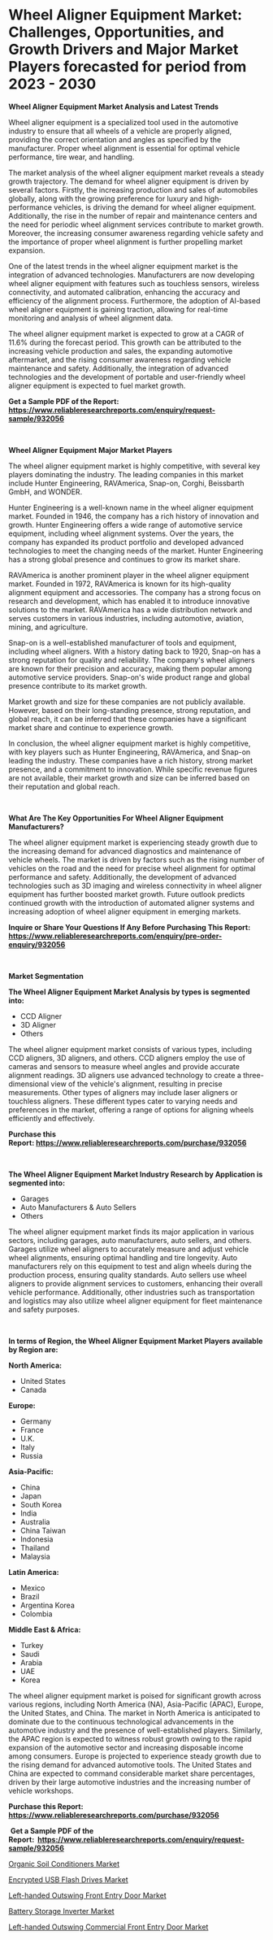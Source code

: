 <p><h1>Wheel Aligner Equipment Market: Challenges, Opportunities, and Growth Drivers and Major Market Players forecasted for period from 2023 - 2030</h1></p><p><strong>Wheel Aligner Equipment Market Analysis and Latest Trends</strong></p>
<p><p>Wheel aligner equipment is a specialized tool used in the automotive industry to ensure that all wheels of a vehicle are properly aligned, providing the correct orientation and angles as specified by the manufacturer. Proper wheel alignment is essential for optimal vehicle performance, tire wear, and handling.</p><p>The market analysis of the wheel aligner equipment market reveals a steady growth trajectory. The demand for wheel aligner equipment is driven by several factors. Firstly, the increasing production and sales of automobiles globally, along with the growing preference for luxury and high-performance vehicles, is driving the demand for wheel aligner equipment. Additionally, the rise in the number of repair and maintenance centers and the need for periodic wheel alignment services contribute to market growth. Moreover, the increasing consumer awareness regarding vehicle safety and the importance of proper wheel alignment is further propelling market expansion.</p><p>One of the latest trends in the wheel aligner equipment market is the integration of advanced technologies. Manufacturers are now developing wheel aligner equipment with features such as touchless sensors, wireless connectivity, and automated calibration, enhancing the accuracy and efficiency of the alignment process. Furthermore, the adoption of AI-based wheel aligner equipment is gaining traction, allowing for real-time monitoring and analysis of wheel alignment data.</p><p>The wheel aligner equipment market is expected to grow at a CAGR of 11.6% during the forecast period. This growth can be attributed to the increasing vehicle production and sales, the expanding automotive aftermarket, and the rising consumer awareness regarding vehicle maintenance and safety. Additionally, the integration of advanced technologies and the development of portable and user-friendly wheel aligner equipment is expected to fuel market growth.</p></p>
<p><strong>Get a Sample PDF of the Report:&nbsp; <a href="https://www.reliableresearchreports.com/enquiry/request-sample/932056">https://www.reliableresearchreports.com/enquiry/request-sample/932056</a></strong></p>
<p>&nbsp;</p>
<p><strong>Wheel Aligner Equipment Major Market Players</strong></p>
<p><p>The wheel aligner equipment market is highly competitive, with several key players dominating the industry. The leading companies in this market include Hunter Engineering, RAVAmerica, Snap-on, Corghi, Beissbarth GmbH, and WONDER.</p><p>Hunter Engineering is a well-known name in the wheel aligner equipment market. Founded in 1946, the company has a rich history of innovation and growth. Hunter Engineering offers a wide range of automotive service equipment, including wheel alignment systems. Over the years, the company has expanded its product portfolio and developed advanced technologies to meet the changing needs of the market. Hunter Engineering has a strong global presence and continues to grow its market share.</p><p>RAVAmerica is another prominent player in the wheel aligner equipment market. Founded in 1972, RAVAmerica is known for its high-quality alignment equipment and accessories. The company has a strong focus on research and development, which has enabled it to introduce innovative solutions to the market. RAVAmerica has a wide distribution network and serves customers in various industries, including automotive, aviation, mining, and agriculture.</p><p>Snap-on is a well-established manufacturer of tools and equipment, including wheel aligners. With a history dating back to 1920, Snap-on has a strong reputation for quality and reliability. The company's wheel aligners are known for their precision and accuracy, making them popular among automotive service providers. Snap-on's wide product range and global presence contribute to its market growth.</p><p>Market growth and size for these companies are not publicly available. However, based on their long-standing presence, strong reputation, and global reach, it can be inferred that these companies have a significant market share and continue to experience growth.</p><p>In conclusion, the wheel aligner equipment market is highly competitive, with key players such as Hunter Engineering, RAVAmerica, and Snap-on leading the industry. These companies have a rich history, strong market presence, and a commitment to innovation. While specific revenue figures are not available, their market growth and size can be inferred based on their reputation and global reach.</p></p>
<p>&nbsp;</p>
<p><strong>What Are The Key Opportunities For Wheel Aligner Equipment Manufacturers?</strong></p>
<p><p>The wheel aligner equipment market is experiencing steady growth due to the increasing demand for advanced diagnostics and maintenance of vehicle wheels. The market is driven by factors such as the rising number of vehicles on the road and the need for precise wheel alignment for optimal performance and safety. Additionally, the development of advanced technologies such as 3D imaging and wireless connectivity in wheel aligner equipment has further boosted market growth. Future outlook predicts continued growth with the introduction of automated aligner systems and increasing adoption of wheel aligner equipment in emerging markets.</p></p>
<p><strong>Inquire or Share Your Questions If Any Before Purchasing This Report: <a href="https://www.reliableresearchreports.com/enquiry/pre-order-enquiry/932056">https://www.reliableresearchreports.com/enquiry/pre-order-enquiry/932056</a></strong></p>
<p>&nbsp;</p>
<p><strong>Market Segmentation</strong></p>
<p><strong>The Wheel Aligner Equipment Market Analysis by types is segmented into:</strong></p>
<p><ul><li>CCD Aligner</li><li>3D Aligner</li><li>Others</li></ul></p>
<p><p>The wheel aligner equipment market consists of various types, including CCD aligners, 3D aligners, and others. CCD aligners employ the use of cameras and sensors to measure wheel angles and provide accurate alignment readings. 3D aligners use advanced technology to create a three-dimensional view of the vehicle's alignment, resulting in precise measurements. Other types of aligners may include laser aligners or touchless aligners. These different types cater to varying needs and preferences in the market, offering a range of options for aligning wheels efficiently and effectively.</p></p>
<p><strong>Purchase this Report:&nbsp;<a href="https://www.reliableresearchreports.com/purchase/932056">https://www.reliableresearchreports.com/purchase/932056</a></strong></p>
<p>&nbsp;</p>
<p><strong>The Wheel Aligner Equipment Market Industry Research by Application is segmented into:</strong></p>
<p><ul><li>Garages</li><li>Auto Manufacturers & Auto Sellers</li><li>Others</li></ul></p>
<p><p>The wheel aligner equipment market finds its major application in various sectors, including garages, auto manufacturers, auto sellers, and others. Garages utilize wheel aligners to accurately measure and adjust vehicle wheel alignments, ensuring optimal handling and tire longevity. Auto manufacturers rely on this equipment to test and align wheels during the production process, ensuring quality standards. Auto sellers use wheel aligners to provide alignment services to customers, enhancing their overall vehicle performance. Additionally, other industries such as transportation and logistics may also utilize wheel aligner equipment for fleet maintenance and safety purposes.</p></p>
<p>&nbsp;</p>
<p><strong>In terms of Region, the Wheel Aligner Equipment Market Players available by Region are:</strong></p>
<p>
    <p> <strong> North America: </strong>
        <ul>
            <li>United States</li>
            <li>Canada</li>
        </ul>
        </p> 
    <p> <strong> Europe: </strong>
        <ul>
            <li>Germany</li>
            <li>France</li>
            <li>U.K.</li>
            <li>Italy</li>
            <li>Russia</li>
        </ul>
        </p> 
    <p> <strong> Asia-Pacific: </strong>
        <ul>
            <li>China</li>
            <li>Japan</li>
            <li>South Korea</li>
            <li>India</li>
            <li>Australia</li>
            <li>China Taiwan</li>
            <li>Indonesia</li>
            <li>Thailand</li>
            <li>Malaysia</li>
        </ul>
        </p> 
    <p> <strong> Latin America: </strong>
        <ul>
            <li>Mexico</li>
            <li>Brazil</li>
            <li>Argentina Korea</li>
            <li>Colombia</li>
        </ul>
        </p> 
    <p> <strong> Middle East & Africa: </strong>
        <ul>
            <li>Turkey</li>
            <li>Saudi</li>
            <li>Arabia</li>
            <li>UAE</li>
            <li>Korea</li>
        </ul>
    </p>
    </p>
<p><p>The wheel aligner equipment market is poised for significant growth across various regions, including North America (NA), Asia-Pacific (APAC), Europe, the United States, and China. The market in North America is anticipated to dominate due to the continuous technological advancements in the automotive industry and the presence of well-established players. Similarly, the APAC region is expected to witness robust growth owing to the rapid expansion of the automotive sector and increasing disposable income among consumers. Europe is projected to experience steady growth due to the rising demand for advanced automotive tools. The United States and China are expected to command considerable market share percentages, driven by their large automotive industries and the increasing number of vehicle workshops.</p></p>
<p><strong>Purchase this Report: <a href="https://www.reliableresearchreports.com/purchase/932056">https://www.reliableresearchreports.com/purchase/932056</a></strong></p>
<p>&nbsp;<strong>Get a Sample PDF of the Report:&nbsp;&nbsp;<a href="https://www.reliableresearchreports.com/enquiry/request-sample/932056">https://www.reliableresearchreports.com/enquiry/request-sample/932056</a></strong></p>
<p><strong></strong></p>
<p><p><a href="https://medium.com/@bernadetteball666/organic-soil-conditioners-market-size-growth-forecast-2023-2030-2cd14cdc5d6a">Organic Soil Conditioners Market</a></p><p><a href="https://www.reportprime.com/encrypted-usb-flash-drives-r1061">Encrypted USB Flash Drives Market</a></p><p><a href="https://issuu.com/reportprime-2/docs/left-handed-outswing-front-entry-door-market-size-?fr=xKAE9_zU1NQ">Left-handed Outswing Front Entry Door Market</a></p><p><a href="https://www.reportprime.com/battery-storage-inverter-r5824">Battery Storage Inverter Market</a></p><p><a href="https://issuu.com/reportprime-2/docs/left-handed-outswing-commercial-front-entry-door-m?fr=xKAE9_zU1NQ">Left-handed Outswing Commercial Front Entry Door Market</a></p></p>